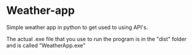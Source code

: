 # Weather-app
Simple weather app in python to get used to using API's.

The actual .exe file that you use to run the program is in the "dist" folder and is called "WeatherApp.exe"
